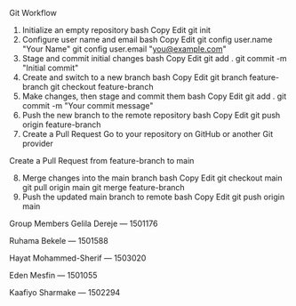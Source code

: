 Git Workflow
1. Initialize an empty repository
bash
Copy
Edit
git init
2. Configure user name and email
bash
Copy
Edit
git config user.name "Your Name"
git config user.email "you@example.com"
3. Stage and commit initial changes
bash
Copy
Edit
git add .
git commit -m "Initial commit"
4. Create and switch to a new branch
bash
Copy
Edit
git branch feature-branch
git checkout feature-branch
5. Make changes, then stage and commit them
bash
Copy
Edit
git add .
git commit -m "Your commit message"
6. Push the new branch to the remote repository
bash
Copy
Edit
git push origin feature-branch
7. Create a Pull Request
Go to your repository on GitHub or another Git provider

Create a Pull Request from feature-branch to main

8. Merge changes into the main branch
bash
Copy
Edit
git checkout main
git pull origin main
git merge feature-branch
9. Push the updated main branch to remote
bash
Copy
Edit
git push origin main


Group Members
Gelila Dereje — 1501176

Ruhama Bekele — 1501588

Hayat Mohammed-Sherif — 1503020

Eden Mesfin — 1501055

Kaafiyo Sharmake — 1502294

